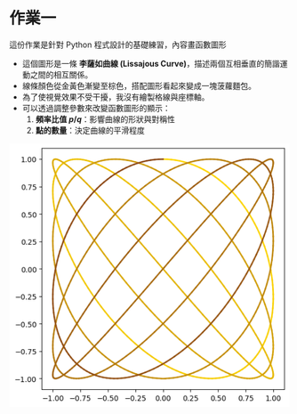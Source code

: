 # 作業一


這份作業是針對 Python 程式設計的基礎練習，內容畫函數圖形

- 這個圖形是一條 **李薩如曲線 (Lissajous Curve)**，描述兩個互相垂直的簡諧運動之間的相互關係。
- 線條顏色從金黃色漸變至棕色，搭配圖形看起來變成一塊菠蘿麵包。
- 為了使視覺效果不受干擾，我沒有繪製格線與座標軸。
- 可以透過調整參數來改變函數圖形的顯示：
    1. **頻率比值 $p/q$**：影響曲線的形狀與對稱性
    2. **點的數量**：決定曲線的平滑程度

![alt text](image.png)